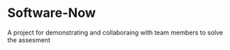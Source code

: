 # Software-Now
A project for demonstrating and collaboraing with team members to solve the assesment
